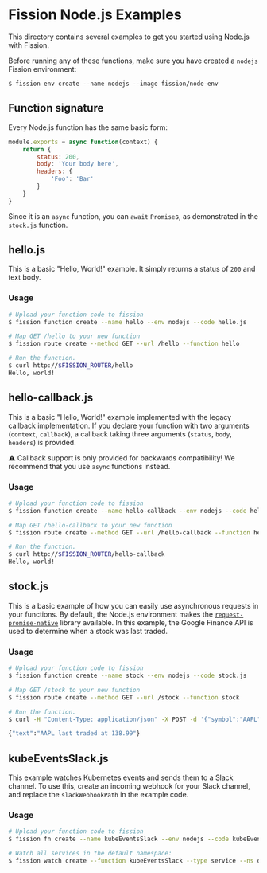 # Fission Node.js Examples

This directory contains several examples to get you started using Node.js with Fission.

Before running any of these functions, make sure you have created a `nodejs` Fission environment:

```
$ fission env create --name nodejs --image fission/node-env
```

## Function signature

Every Node.js function has the same basic form:

```javascript
module.exports = async function(context) {
    return {
        status: 200,
        body: 'Your body here',
        headers: {
            'Foo': 'Bar'
        }
    }    
}
```

Since it is an `async` function, you can `await` `Promise`s, as demonstrated in the `stock.js` function.

## hello.js

This is a basic "Hello, World!" example. It simply returns a status of `200` and text body.

### Usage

```bash
# Upload your function code to fission
$ fission function create --name hello --env nodejs --code hello.js

# Map GET /hello to your new function
$ fission route create --method GET --url /hello --function hello

# Run the function.
$ curl http://$FISSION_ROUTER/hello
Hello, world!
```

## hello-callback.js

This is a basic "Hello, World!" example implemented with the legacy callback implementation. If you declare your function with two arguments (`context`, `callback`), a callback taking three arguments (`status`, `body`, `headers`) is provided.

⚠️️ Callback support is only provided for backwards compatibility! We recommend that you use `async` functions instead.

### Usage

```bash
# Upload your function code to fission
$ fission function create --name hello-callback --env nodejs --code hello-callback.js

# Map GET /hello-callback to your new function
$ fission route create --method GET --url /hello-callback --function hello-callback

# Run the function.
$ curl http://$FISSION_ROUTER/hello-callback
Hello, world!
```

## stock.js

This is a basic example of how you can easily use asynchronous requests in your functions. By default, the Node.js environment makes the [`request-promise-native`](https://github.com/request/request-promise-native) library available. In this example, the Google Finance API is used to determine when a stock was last traded.

### Usage

```bash
# Upload your function code to fission
$ fission function create --name stock --env nodejs --code stock.js

# Map GET /stock to your new function
$ fission route create --method GET --url /stock --function stock

# Run the function.
$ curl -H "Content-Type: application/json" -X POST -d '{"symbol":"AAPL"}' http://$FISSION_ROUTER/stock

{"text":"AAPL last traded at 138.99"}
```

## kubeEventsSlack.js

This example watches Kubernetes events and sends them to a Slack channel. To use this, create an incoming webhook for your Slack channel, and replace the `slackWebhookPath` in the example code.

### Usage

```bash
# Upload your function code to fission
$ fission fn create --name kubeEventsSlack --env nodejs --code kubeEventsSlack.js

# Watch all services in the default namespace:
$ fission watch create --function kubeEventsSlack --type service --ns default
```
